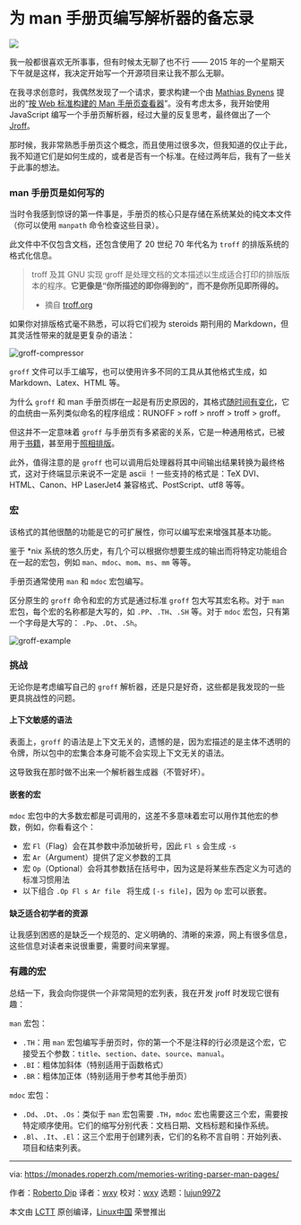 为 man 手册页编写解析器的备忘录
======
![](https://img.linux.net.cn/data/attachment/album/201906/11/235607fiqfqapvpzqhh8n1.jpg)

我一般都很喜欢无所事事，但有时候太无聊了也不行 —— 2015 年的一个星期天下午就是这样，我决定开始写一个开源项目来让我不那么无聊。

在我寻求创意时，我偶然发现了一个请求，要求构建一个由 [Mathias Bynens][2] 提出的“[按 Web 标准构建的 Man 手册页查看器][1]”。没有考虑太多，我开始使用 JavaScript 编写一个手册页解析器，经过大量的反复思考，最终做出了一个 [Jroff][3]。

那时候，我非常熟悉手册页这个概念，而且使用过很多次，但我知道的仅止于此，我不知道它们是如何生成的，或者是否有一个标准。在经过两年后，我有了一些关于此事的想法。

### man 手册页是如何写的

当时令我感到惊讶的第一件事是，手册页的核心只是存储在系统某处的纯文本文件（你可以使用 `manpath` 命令检查这些目录）。

此文件中不仅包含文档，还包含使用了 20 世纪 70 年代名为 `troff` 的排版系统的格式化信息。

> troff 及其 GNU 实现 groff 是处理文档的文本描述以生成适合打印的排版版本的程序。**它更像是“你所描述的即你得到的”，而不是你所见即所得的。**
>
>  - 摘自 [troff.org][4]

如果你对排版格式毫不熟悉，可以将它们视为 steroids 期刊用的 Markdown，但其灵活性带来的就是更复杂的语法：

![groff-compressor][5]

`groff` 文件可以手工编写，也可以使用许多不同的工具从其他格式生成，如 Markdown、Latex、HTML 等。

为什么 `groff` 和 man 手册页绑在一起是有历史原因的，其格式[随时间有变化][6]，它的血统由一系列类似命名的程序组成：RUNOFF > roff > nroff > troff > groff。

但这并不一定意味着 `groff` 与手册页有多紧密的关系，它是一种通用格式，已被用于[书籍][7]，甚至用于[照相排版][8]。

此外，值得注意的是 `groff` 也可以调用后处理器将其中间输出结果转换为最终格式，这对于终端显示来说不一定是 ascii ！一些支持的格式是：TeX DVI、HTML、Canon、HP LaserJet4 兼容格式、PostScript、utf8 等等。

### 宏

该格式的其他很酷的功能是它的可扩展性，你可以编写宏来增强其基本功能。

鉴于 *nix 系统的悠久历史，有几个可以根据你想要生成的输出而将特定功能组合在一起的宏包，例如 `man`、`mdoc`、`mom`、`ms`、`mm` 等等。

手册页通常使用 `man` 和 `mdoc` 宏包编写。

区分原生的 `groff` 命令和宏的方式是通过标准 `groff` 包大写其宏名称。对于 `man` 宏包，每个宏的名称都是大写的，如 `.PP`、`.TH`、`.SH` 等。对于 `mdoc` 宏包，只有第一个字母是大写的： `.Pp`、`.Dt`、`.Sh`。

![groff-example][9]

### 挑战

无论你是考虑编写自己的 `groff` 解析器，还是只是好奇，这些都是我发现的一些更具挑战性的问题。

#### 上下文敏感的语法

表面上，`groff` 的语法是上下文无关的，遗憾的是，因为宏描述的是主体不透明的令牌，所以包中的宏集合本身可能不会实现上下文无关的语法。

这导致我在那时做不出来一个解析器生成器（不管好坏）。

#### 嵌套的宏

`mdoc` 宏包中的大多数宏都是可调用的，这差不多意味着宏可以用作其他宏的参数，例如，你看看这个：

* 宏 `Fl`（Flag）会在其参数中添加破折号，因此 `Fl s` 会生成 `-s`
* 宏 `Ar`（Argument）提供了定义参数的工具
* 宏 `Op`（Optional）会将其参数括在括号中，因为这是将某些东西定义为可选的标准习惯用法
* 以下组合 `.Op Fl s Ar file ` 将生成 `[-s file]`，因为 `Op` 宏可以嵌套。

#### 缺乏适合初学者的资源

让我感到困惑的是缺乏一个规范的、定义明确的、清晰的来源，网上有很多信息，这些信息对读者来说很重要，需要时间来掌握。

### 有趣的宏

总结一下，我会向你提供一个非常简短的宏列表，我在开发 jroff 时发现它很有趣：

`man` 宏包：

* `.TH`：用 `man` 宏包编写手册页时，你的第一个不是注释的行必须是这个宏，它接受五个参数：`title`、`section`、`date`、`source`、`manual`。
* `.BI`：粗体加斜体（特别适用于函数格式）
* `.BR`：粗体加正体（特别适用于参考其他手册页）

`mdoc` 宏包：

* `.Dd`、`.Dt`、`.Os`：类似于 `man` 宏包需要 `.TH`，`mdoc` 宏也需要这三个宏，需要按特定顺序使用。它们的缩写分别代表：文档日期、文档标题和操作系统。
* `.Bl`、`.It`、`.El`：这三个宏用于创建列表，它们的名称不言自明：开始列表、项目和结束列表。

--------------------------------------------------------------------------------

via: https://monades.roperzh.com/memories-writing-parser-man-pages/

作者：[Roberto Dip][a]
译者：[wxy](https://github.com/wxy)
校对：[wxy](https://github.com/wxy)
选题：[lujun9972](https://github.com/lujun9972)

本文由 [LCTT](https://github.com/LCTT/TranslateProject) 原创编译，[Linux中国](https://linux.cn/) 荣誉推出

[a]:https://monades.roperzh.com
[1]:https://github.com/h5bp/lazyweb-requests/issues/114
[2]:https://mathiasbynens.be/
[3]:jroff
[4]:https://www.troff.org/
[5]:https://user-images.githubusercontent.com/4419992/37868021-2e74027c-2f7f-11e8-894b-80829ce39435.gif
[6]:https://manpages.bsd.lv/history.html
[7]:https://rkrishnan.org/posts/2016-03-07-how-is-gopl-typeset.html
[8]:https://en.wikipedia.org/wiki/Phototypesetting
[9]:https://user-images.githubusercontent.com/4419992/37866838-e602ad78-2f6e-11e8-97a9-2a4494c766ae.jpg
